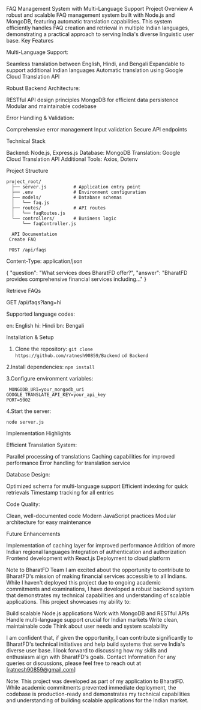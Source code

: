 FAQ Management System with Multi-Language Support
Project Overview
A robust and scalable FAQ management system built with Node.js and MongoDB, featuring automatic translation capabilities. This system efficiently handles FAQ creation and retrieval in multiple Indian languages, demonstrating a practical approach to serving India's diverse linguistic user base.
Key Features

Multi-Language Support:

Seamless translation between English, Hindi, and Bengali
Expandable to support additional Indian languages
Automatic translation using Google Cloud Translation API


Robust Backend Architecture:

RESTful API design principles
MongoDB for efficient data persistence
Modular and maintainable codebase


Error Handling & Validation:

Comprehensive error management
Input validation
Secure API endpoints



Technical Stack

Backend: Node.js, Express.js
Database: MongoDB
Translation: Google Cloud Translation API
Additional Tools: Axios, Dotenv

Project Structure

```
project_root/
  ├── server.js          # Application entry point
  ├── .env               # Environment configuration
  ├── models/            # Database schemas
  │   └── faq.js
  ├── routes/            # API routes
  │   └── faqRoutes.js
  └── controllers/       # Business logic
      └── faqController.js
```

      API Documentation
     Create FAQ

     POST /api/faqs
Content-Type: application/json

{
    "question": "What services does BharatFD offer?",
    "answer": "BharatFD provides comprehensive financial services including..."
}


Retrieve FAQs

GET /api/faqs?lang=hi

Supported language codes:

en: English
hi: Hindi
bn: Bengali

Installation & Setup

1. Clone the repository:
```git clone https://github.com/ratnesh90859/Backend```
```cd Backend```

2.Install dependencies:
```npm install```

3.Configure environment variables:
```
 MONGODB_URI=your_mongodb_uri
GOOGLE_TRANSLATE_API_KEY=your_api_key
PORT=5002
```

4.Start the server:
```
node server.js
```




Implementation Highlights

Efficient Translation System:

Parallel processing of translations
Caching capabilities for improved performance
Error handling for translation service


Database Design:

Optimized schema for multi-language support
Efficient indexing for quick retrievals
Timestamp tracking for all entries


Code Quality:

Clean, well-documented code
Modern JavaScript practices
Modular architecture for easy maintenance



Future Enhancements

Implementation of caching layer for improved performance
Addition of more Indian regional languages
Integration of authentication and authorization
Frontend development with React.js
Deployment to cloud platform

Note to BharatFD Team
I am excited about the opportunity to contribute to BharatFD's mission of making financial services accessible to all Indians. While I haven't deployed this project due to ongoing academic commitments and examinations, I have developed a robust backend system that demonstrates my technical capabilities and understanding of scalable applications.
This project showcases my ability to:

Build scalable Node.js applications
Work with MongoDB and RESTful APIs
Handle multi-language support crucial for Indian markets
Write clean, maintainable code
Think about user needs and system scalability

I am confident that, if given the opportunity, I can contribute significantly to BharatFD's technical initiatives and help build systems that serve India's diverse user base. I look forward to discussing how my skills and enthusiasm align with BharatFD's goals.
Contact Information
For any queries or discussions, please feel free to reach out at [ratnesh90859@gmail.com]

Note: This project was developed as part of my application to BharatFD. While academic commitments prevented immediate deployment, the codebase is production-ready and demonstrates my technical capabilities and understanding of building scalable applications for the Indian market.


